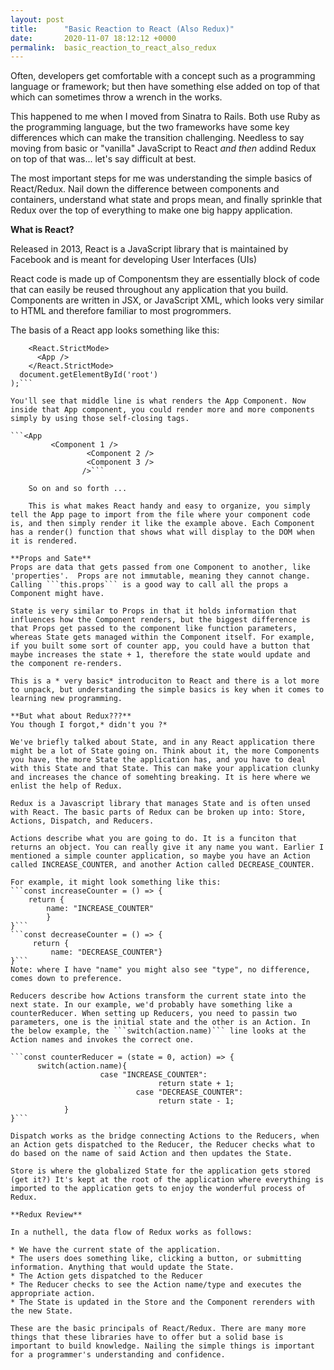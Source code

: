 ```yaml
---
layout: post
title:      "Basic Reaction to React (Also Redux)"
date:       2020-11-07 18:12:12 +0000
permalink:  basic_reaction_to_react_also_redux
---
```



Often, developers get comfortable with a concept such as a programming language or framework; but then have something else added on top of that which can sometimes throw a wrench in the works.

This happened to me when I moved from Sinatra to Rails. Both use Ruby as the programming language, but the two frameworks have some key differences which can make the transition challenging. Needless to say moving from basic or "vanilla" JavaScript to React *and then* addind Redux on top of that was... let's say difficult at best.

The most important steps for me was understanding the simple basics of React/Redux. Nail down the difference between components and containers, understand what state and props mean, and finally sprinkle that Redux over the top of everything to make one big happy application.

**What is React?**

Released in 2013, React is a JavaScript library that is maintained by Facebook and is meant for developing User Interfaces (UIs)

React code is made up of Componentsm they are essentially block of code that can easily be reused throughout any application that you build. Components are written in JSX, or JavaScript XML, which looks very similar to HTML and therefore familiar to most progrommers.

The basis of a React app looks something like this:

```ReactDOM.render(
    <React.StrictMode>
      <App />
    </React.StrictMode>
  document.getElementById('root')
);```

You'll see that middle line is what renders the App Component. Now inside that App component, you could render more and more components simply by using those self-closing tags.

```<App
         <Component 1 />
				 <Component 2 />
				 <Component 3 />
				/>```
				
	So on and so forth ...
	
	This is what makes React handy and easy to organize, you simply tell the App page to import from the file where your component code is, and then simply render it like the example above. Each Component has a render() function that shows what will display to the DOM when it is rendered.
	
**Props and Sate**
Props are data that gets passed from one Component to another, like 'properties'.  Props are not immutable, meaning they cannot change. Calling ```this.props``` is a good way to call all the props a Component might have.

State is very similar to Props in that it holds information that influences how the Component renders, but the biggest difference is that Props get passed to the component like function parameters, whereas State gets managed within the Component itself. For example, if you built some sort of counter app, you could have a button that maybe increases the state + 1, therefore the state would update and the component re-renders.

This is a * very basic* introduciton to React and there is a lot more to unpack, but understanding the simple basics is key when it comes to learning new programming.

**But what about Redux???**
You though I forgot,* didn't you ?*

We've briefly talked about State, and in any React application there might be a lot of State going on. Think about it, the more Components you have, the more State the application has, and you have to deal with this State and that State. This can make your application clunky and increases the chance of somehting breaking. It is here where we enlist the help of Redux.

Redux is a Javascript library that manages State and is often unsed with React. The basic parts of Redux can be broken up into: Store, Actions, Dispatch, and Reducers.

Actions describe what you are going to do. It is a funciton that returns an object. You can really give it any name you want. Earlier I mentioned a simple counter application, so maybe you have an Action called INCREASE_COUNTER, and another Action called DECREASE_COUNTER. 

For example, it might look something like this:
```const increaseCounter = () => {
    return {
		name: "INCREASE_COUNTER"
		}
}```
```const decreaseCounter = () => {
     return {
		 name: "DECREASE_COUNTER"}
}```
Note: where I have "name" you might also see "type", no difference, comes down to preference.

Reducers describe how Actions transform the current state into the next state. In our example, we'd probably have something like a counterReducer. When setting up Reducers, you need to passin two parameters, one is the initial state and the other is an Action. In the below example, the ```switch(action.name)``` line looks at the Action names and invokes the correct one.

```const counterReducer = (state = 0, action) => {
      switch(action.name){
			        case "INCREASE_COUNTER":
							     return state + 1;
							case "DECREASE_COUNTER":
							     return state - 1;
			}
}```

Dispatch works as the bridge connecting Actions to the Reducers, when an Action gets dispatched to the Reducer, the Reducer checks what to do based on the name of said Action and then updates the State.

Store is where the globalized State for the application gets stored (get it?) It's kept at the root of the application where everything is imported to the application gets to enjoy the wonderful process of Redux.

**Redux Review**

In a nuthell, the data flow of Redux works as follows:

* We have the current state of the application.
* The users does something like, clicking a button, or submitting information. Anything that would update the State.
* The Action gets dispatched to the Reducer
* The Reducer checks to see the Action name/type and executes the appropriate action.
* The State is updated in the Store and the Component rerenders with the new State.

These are the basic principals of React/Redux. There are many more things that these libraries have to offer but a solid base is important to build knowledge. Nailing the simple things is important for a programmer's understanding and confidence.




